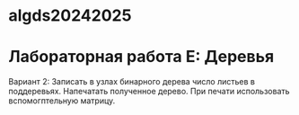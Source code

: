 # algds20242025
# Лабораторная работа E: Деревья
Вариант 2:
Записать в узлах бинарного дерева число листьев в поддеревьях. Напечатать полученное дерево. При печати
использовать вспомогптельную матрицу.